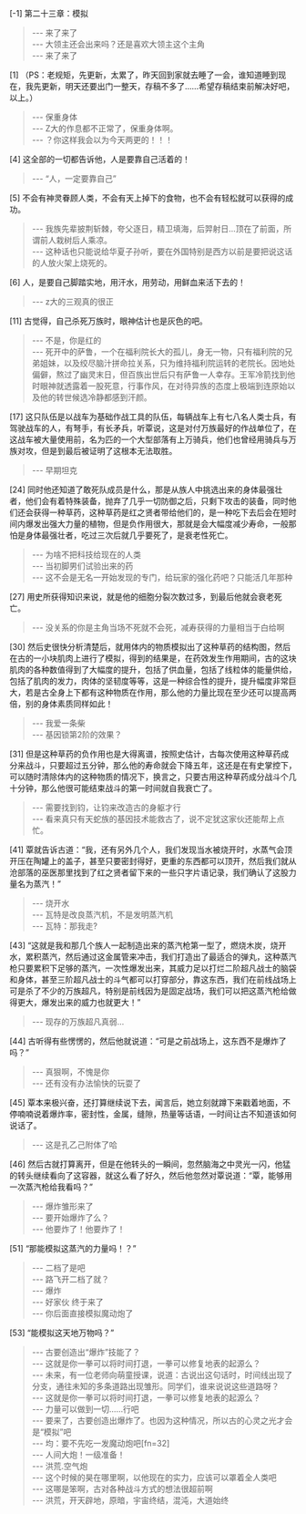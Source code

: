
[-1] 第二十三章：模拟
>--- 来了来了<br>
>--- 大领主还会出来吗？还是喜欢大领主这个主角<br>
>--- 来了来了<br>

[1] （PS：老规矩，先更新，太累了，昨天回到家就去睡了一会，谁知道睡到现在，我先更新，明天还要出门一整天，存稿不多了……希望存稿结束前解决好吧，以上。）
>--- 保重身体<br>
>--- Z大的作息都不正常了，保重身体啊。<br>
>--- ？你这样我会以为今天两更的！！！<br>

[4] 这全部的一切都告诉他，人是要靠自己活着的！
>--- “人，一定要靠自己”<br>

[5] 不会有神灵眷顾人类，不会有天上掉下的食物，也不会有轻松就可以获得的成功。
>--- 我族先辈披荆斩棘，夸父逐日，精卫填海，后羿射日...顶在了前面，所谓前人栽树后人乘凉。<br>
>--- 这种话也只能说给华夏子孙听，要在外国特别是西方以前是要把说这话的人放火架上烧死的。<br>

[6] 人，是要自己脚踏实地，用汗水，用劳动，用鲜血来活下去的！
>--- z大的三观真的很正<br>

[11] 古觉得，自己杀死万族时，眼神估计也是灰色的吧。
>--- 不是，你是红的<br>
>--- 死开中的萨鲁，一个在福利院长大的孤儿，身无一物，只有福利院的兄弟姐妹，以及绞尽脑汁拼命拉关系，只为维持福利院运转的老院长。因地处偏僻，熬过了幽灵末日，但百族出世后只有萨鲁一人幸存。王军冷箭找到他时眼神就透露着一股死意，行事作风，在对待异族的态度上极端到连原始以及他的转世候选冷静都感到汗颜。<br>

[17] 这只队伍是以战车为基础作战工具的队伍，每辆战车上有七八名人类士兵，有驾驶战车的人，有弩手，有长矛兵，听覃说，这是对付万族最好的作战单位了，在这战车被大量使用前，名为匹的一个大型部落有上万骑兵，他们也曾经用骑兵与万族对攻，但是到最后被证明了这根本无法取胜。
>--- 早期坦克<br>

[24] 同时他还知道了敢死队成员是什么，那是从族人中挑选出来的身体最强壮者，他们会有着特殊装备，抛弃了几乎一切防御之后，只剩下攻击的装备，同时他们还会获得一种草药，这种草药是红之贤者带给他们的，是一种吃下去后会在短时间内爆发出强大力量的植物，但是负作用很大，那就是会大幅度减少寿命，一般那怕是身体最强壮者，吃过三次后就几乎要死了，是衰老性死亡。
>--- 为啥不把科技给现在的人类<br>
>--- 当初脚男们试验出来的药<br>
>--- 这不会是无名一开始发现的专门，给玩家的强化药吧？只能活几年那种<br>

[27] 用史所获得知识来说，就是他的细胞分裂次数过多，到最后他就会衰老死亡。
>--- 没关系的你是主角当场不死就不会死，减寿获得的力量相当于白给啊<br>

[30] 然后史很快分析清楚后，就用体内的物质模拟出了这种草药的结构图，然后在古的一小块肌肉上进行了模拟，得到的结果是，在药效发生作用期间，古的这块肌肉的各种数值得到了大幅度的提升，包括了供血量，包括了线粒体的能量供给，包括了肌肉的发力，肉体的坚韧度等等，这是一种综合性的提升，提升幅度非常巨大，若是古全身上下都有这种物质在作用，那么他的力量比现在至少还可以提高两倍，别的身体素质同样如此！
>--- 我爱一条柴<br>
>--- 基因锁第2阶的效果？<br>

[31] 但是这种草药的负作用也是大得离谱，按照史估计，古每次使用这种草药成分来战斗，只要超过五分钟，那么他的寿命就会下降五年，这还是在有史掌控下，可以随时清除体内的这种物质的情况下，换言之，只要古用这种草药成分战斗个几十分钟，那么他很可能结束战斗的第一时间就自我衰亡了。
>--- 需要找到钧，让钧来改造古的身躯才行<br>
>--- 看来真只有天蛇族的基因技术能救古了，说不定犹这家伙还能帮上点忙。<br>

[41] 覃就告诉古道：“我，还有另外几个人，我们发现当水被烧开时，水蒸气会顶开压在陶罐上的盖子，甚至只要密封得好，更重的东西都可以顶开，然后我们就从沧部落的巫医那里找到了红之贤者留下来的一些只字片语记录，我们确认了这股力量名为蒸汽！”
>--- 烧开水<br>
>--- 瓦特是改良蒸汽机，不是发明蒸汽机<br>
>--- 瓦特：那我走?<br>

[43] “这就是我和那几个族人一起制造出来的蒸汽枪第一型了，燃烧木炭，烧开水，累积蒸汽，然后通过这金属管来冲击，我们打造出了最适合的弹丸，这种蒸汽枪只要累积下足够的蒸汽，一次性爆发出来，其威力足以打烂二阶超凡战士的脑袋和身体，甚至三阶超凡战士的斗气都可以打穿部分，靠这东西，我们在前线战场上可是杀了不少的万族超凡，特别是前线因为是固定战场，我们可以把这蒸汽枪给做得更大，爆发出来的威力也就更大！”
>--- 现存的万族超凡真弱…<br>

[44] 古听得有些愣愣的，然后他就说道：“可是之前战场上，这东西不是爆炸了吗？”
>--- 真狠啊，不愧是你<br>
>--- 还有没有办法愉快的玩耍了<br>

[45] 覃本来极兴奋，还打算继续说下去，闻言后，她立刻就蹲下来戳着地面，不停喃喃说着爆炸率，密封性，金属，缝隙，热量等话语，一时间让古不知道该如何说话了。
>--- 这是孔乙己附体了哈<br>

[46] 然后古就打算离开，但是在他转头的一瞬间，忽然脑海之中灵光一闪，他猛的转头继续看向了这容器，就这么看了好久，然后他忽然对覃说道：“覃，能够用一次蒸汽枪给我看吗？”
>--- 爆炸雏形来了<br>
>--- 要开始爆炸了么？<br>
>--- 他要炸了！他要炸了！<br>

[51] “那能模拟这蒸汽的力量吗！？”
>--- 二档了是吧<br>
>--- 路飞开二档了就？<br>
>--- 爆炸<br>
>--- 好家伙 终于来了<br>
>--- 你后面直接模拟魔动炮了<br>

[53] “能模拟这天地万物吗？”
>--- 古要创造出“爆炸”技能了？<br>
>--- 这就是你一拳可以将时间打退，一拳可以修复地表的起源么？<br>
>--- 未来，有一位老师向萌童授课，说道：古说出这句话时，时间线出现了分支，通往未知的多条道路出现雏形。同学们，谁来说说这些道路呀？<br>
>--- 这就是你一拳可以将时间打退，一拳可以修复地表的起源么？<br>
>--- 力量可以做到一切……行吧<br>
>--- 要来了，古要创造出爆炸了。也因为这种情况，所以古的心灵之光才会是“模拟”吧<br>
>--- 均：要不先吃一发魔动炮吧[fn=32]<br>
>--- 人间大炮！一级准备！<br>
>--- 洪荒.空气炮<br>
>--- 这个时候的昊在哪里啊，以他现在的实力，应该可以罩着全人类吧<br>
>--- 这哪是笨啊，古对各种战斗方式的想法很超前啊<br>
>--- 洪荒，开天辟地，原暗，宇宙终结，混沌，大道始终<br>
